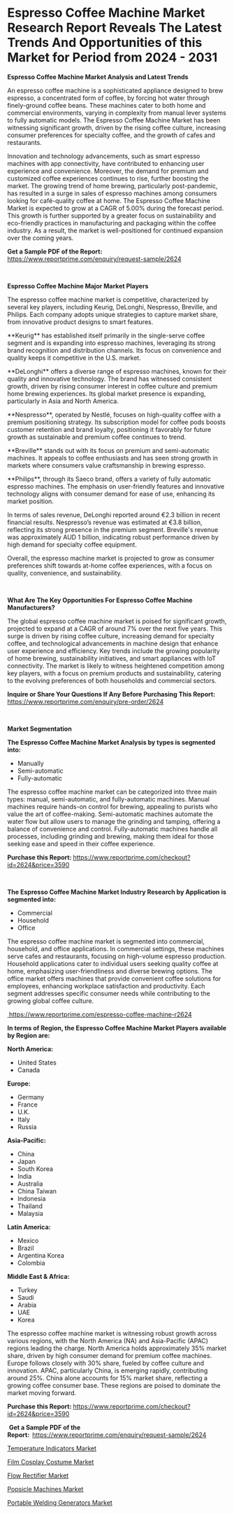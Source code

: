 <p><h1>Espresso Coffee Machine Market Research Report Reveals The Latest Trends And Opportunities of this Market for Period from 2024 - 2031</h1></p><p><strong>Espresso Coffee Machine Market Analysis and Latest Trends</strong></p>
<p><p>An espresso coffee machine is a sophisticated appliance designed to brew espresso, a concentrated form of coffee, by forcing hot water through finely-ground coffee beans. These machines cater to both home and commercial environments, varying in complexity from manual lever systems to fully automatic models. The Espresso Coffee Machine Market has been witnessing significant growth, driven by the rising coffee culture, increasing consumer preferences for specialty coffee, and the growth of cafes and restaurants. </p><p>Innovation and technology advancements, such as smart espresso machines with app connectivity, have contributed to enhancing user experience and convenience. Moreover, the demand for premium and customized coffee experiences continues to rise, further boosting the market. The growing trend of home brewing, particularly post-pandemic, has resulted in a surge in sales of espresso machines among consumers looking for café-quality coffee at home. The Espresso Coffee Machine Market is expected to grow at a CAGR of 5.00% during the forecast period. This growth is further supported by a greater focus on sustainability and eco-friendly practices in manufacturing and packaging within the coffee industry. As a result, the market is well-positioned for continued expansion over the coming years.</p></p>
<p><strong>Get a Sample PDF of the Report:&nbsp;</strong> <a href="https://www.reportprime.com/enquiry/request-sample/2624">https://www.reportprime.com/enquiry/request-sample/2624</a></p>
<p>&nbsp;</p>
<p><strong>Espresso Coffee Machine Major Market Players</strong></p>
<p><p>The espresso coffee machine market is competitive, characterized by several key players, including Keurig, DeLonghi, Nespresso, Breville, and Philips. Each company adopts unique strategies to capture market share, from innovative product designs to smart features.</p><p>**Keurig** has established itself primarily in the single-serve coffee segment and is expanding into espresso machines, leveraging its strong brand recognition and distribution channels. Its focus on convenience and quality keeps it competitive in the U.S. market.</p><p>**DeLonghi** offers a diverse range of espresso machines, known for their quality and innovative technology. The brand has witnessed consistent growth, driven by rising consumer interest in coffee culture and premium home brewing experiences. Its global market presence is expanding, particularly in Asia and North America.</p><p>**Nespresso**, operated by Nestlé, focuses on high-quality coffee with a premium positioning strategy. Its subscription model for coffee pods boosts customer retention and brand loyalty, positioning it favorably for future growth as sustainable and premium coffee continues to trend.</p><p>**Breville** stands out with its focus on premium and semi-automatic machines. It appeals to coffee enthusiasts and has seen strong growth in markets where consumers value craftsmanship in brewing espresso.</p><p>**Philips**, through its Saeco brand, offers a variety of fully automatic espresso machines. The emphasis on user-friendly features and innovative technology aligns with consumer demand for ease of use, enhancing its market position.</p><p>In terms of sales revenue, DeLonghi reported around €2.3 billion in recent financial results. Nespresso’s revenue was estimated at €3.8 billion, reflecting its strong presence in the premium segment. Breville's revenue was approximately AUD 1 billion, indicating robust performance driven by high demand for specialty coffee equipment.</p><p>Overall, the espresso machine market is projected to grow as consumer preferences shift towards at-home coffee experiences, with a focus on quality, convenience, and sustainability.</p></p>
<p>&nbsp;</p>
<p><strong>What Are The Key Opportunities For Espresso Coffee Machine Manufacturers?</strong></p>
<p><p>The global espresso coffee machine market is poised for significant growth, projected to expand at a CAGR of around 7% over the next five years. This surge is driven by rising coffee culture, increasing demand for specialty coffee, and technological advancements in machine design that enhance user experience and efficiency. Key trends include the growing popularity of home brewing, sustainability initiatives, and smart appliances with IoT connectivity. The market is likely to witness heightened competition among key players, with a focus on premium products and sustainability, catering to the evolving preferences of both households and commercial sectors.</p></p>
<p><strong>Inquire or Share Your Questions If Any Before Purchasing This Report:</strong> <a href="https://www.reportprime.com/enquiry/pre-order/2624">https://www.reportprime.com/enquiry/pre-order/2624</a></p>
<p>&nbsp;</p>
<p><strong>Market Segmentation</strong></p>
<p><strong>The Espresso Coffee Machine Market Analysis by types is segmented into:</strong></p>
<p><ul><li>Manually</li><li>Semi-automatic</li><li>Fully-automatic</li></ul></p>
<p><p>The espresso coffee machine market can be categorized into three main types: manual, semi-automatic, and fully-automatic machines. Manual machines require hands-on control for brewing, appealing to purists who value the art of coffee-making. Semi-automatic machines automate the water flow but allow users to manage the grinding and tamping, offering a balance of convenience and control. Fully-automatic machines handle all processes, including grinding and brewing, making them ideal for those seeking ease and speed in their coffee experience.</p></p>
<p><strong>Purchase this Report:&nbsp;</strong><a href="https://www.reportprime.com/checkout?id=2624&price=3590">https://www.reportprime.com/checkout?id=2624&price=3590</a></p>
<p>&nbsp;</p>
<p><strong>The Espresso Coffee Machine Market Industry Research by Application is segmented into:</strong></p>
<p><ul><li>Commercial</li><li>Household</li><li>Office</li></ul></p>
<p><p>The espresso coffee machine market is segmented into commercial, household, and office applications. In commercial settings, these machines serve cafes and restaurants, focusing on high-volume espresso production. Household applications cater to individual users seeking quality coffee at home, emphasizing user-friendliness and diverse brewing options. The office market offers machines that provide convenient coffee solutions for employees, enhancing workplace satisfaction and productivity. Each segment addresses specific consumer needs while contributing to the growing global coffee culture.</p></p>
<p><a href="https://www.reportprime.com/espresso-coffee-machine-r2624">&nbsp;https://www.reportprime.com/espresso-coffee-machine-r2624</a></p>
<p><strong>In terms of Region, the Espresso Coffee Machine Market Players available by Region are:</strong></p>
<p>
    <p> <strong> North America: </strong>
        <ul>
            <li>United States</li>
            <li>Canada</li>
        </ul>
        </p> 
    <p> <strong> Europe: </strong>
        <ul>
            <li>Germany</li>
            <li>France</li>
            <li>U.K.</li>
            <li>Italy</li>
            <li>Russia</li>
        </ul>
        </p> 
    <p> <strong> Asia-Pacific: </strong>
        <ul>
            <li>China</li>
            <li>Japan</li>
            <li>South Korea</li>
            <li>India</li>
            <li>Australia</li>
            <li>China Taiwan</li>
            <li>Indonesia</li>
            <li>Thailand</li>
            <li>Malaysia</li>
        </ul>
        </p> 
    <p> <strong> Latin America: </strong>
        <ul>
            <li>Mexico</li>
            <li>Brazil</li>
            <li>Argentina Korea</li>
            <li>Colombia</li>
        </ul>
        </p> 
    <p> <strong> Middle East & Africa: </strong>
        <ul>
            <li>Turkey</li>
            <li>Saudi</li>
            <li>Arabia</li>
            <li>UAE</li>
            <li>Korea</li>
        </ul>
    </p>
    </p>
<p><p>The espresso coffee machine market is witnessing robust growth across various regions, with the North America (NA) and Asia-Pacific (APAC) regions leading the charge. North America holds approximately 35% market share, driven by high consumer demand for premium coffee machines. Europe follows closely with 30% share, fueled by coffee culture and innovation. APAC, particularly China, is emerging rapidly, contributing around 25%. China alone accounts for 15% market share, reflecting a growing coffee consumer base. These regions are poised to dominate the market moving forward.</p></p>
<p><strong>Purchase this Report: </strong><a href="https://www.reportprime.com/checkout?id=2624&price=3590">https://www.reportprime.com/checkout?id=2624&price=3590</a></p>
<p>&nbsp;<strong>Get a Sample PDF of the Report:&nbsp;&nbsp;</strong><a href="https://www.reportprime.com/enquiry/request-sample/2624">https://www.reportprime.com/enquiry/request-sample/2624</a></p>
<p><strong></strong></p>
<p><p><a href="https://github.com/BellAuer/Market-Research-Report-List-1/blob/main/temperature-indicators-market.md">Temperature Indicators Market</a></p><p><a href="https://issuu.com/reportprime-2/docs/film-cosplay-costume-market-size-20_8d288ab2acff93">Film Cosplay Costume Market</a></p><p><a href="https://github.com/SamiaChowdhury801/Market-Research-Report-List-1/blob/main/flow-rectifier-market.md">Flow Rectifier Market</a></p><p><a href="https://www.linkedin.com/pulse/future-trends-global-popsicle-machines-market-insights-analysis-loxyf?trackingId=zbHV5eIrStGFiE6GlhptRA%3D%3D">Popsicle Machines Market</a></p><p><a href="https://www.linkedin.com/pulse/portable-welding-generators-market-overview-global-trends-iyknf?trackingId=krTE4mO9QPKpwI9SFvyCTQ%3D%3D">Portable Welding Generators Market</a></p></p>